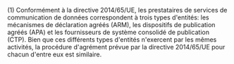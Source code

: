 (1) Conformément à la directive 2014/65/UE, les prestataires de services de communication de données correspondent à trois types d'entités: les mécanismes de déclaration agréés (ARM), les dispositifs de publication agréés (APA) et les fournisseurs de système consolidé de publication (CTP). Bien que ces différents types d'entités n'exercent par les mêmes activités, la procédure d'agrément prévue par la directive 2014/65/UE pour chacun d'entre eux est similaire.